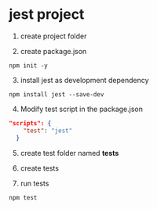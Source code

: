 # jest project

1. create project folder

2. create package.json
```
npm init -y
```

3. install jest as development dependency
```
npm install jest --save-dev
```

4. Modify test script in the package.json
```json
"scripts": {
    "test": "jest"
  }
  ```
5. create test folder named __tests__

6. create tests

7. run tests
```
npm test
```